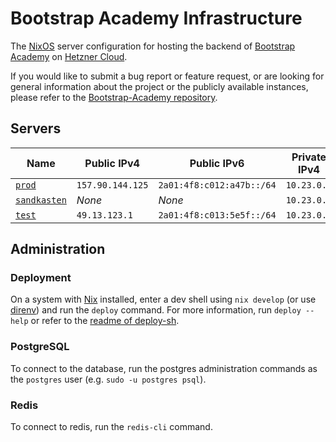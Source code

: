# Bootstrap Academy Infrastructure
The [NixOS](https://nixos.org/) server configuration for hosting the backend of [Bootstrap Academy](https://bootstrap.academy/) on [Hetzner Cloud](https://www.hetzner.com/cloud).

If you would like to submit a bug report or feature request, or are looking for general information about the project or the publicly available instances, please refer to the [Bootstrap-Academy repository](https://github.com/Bootstrap-Academy/Bootstrap-Academy).

## Servers
| Name                                                                                     | Public IPv4      | Public IPv6               | Private IPv4 |
|------------------------------------------------------------------------------------------|------------------|---------------------------|--------------|
| [`prod`](https://console.hetzner.cloud/projects/2654383/servers/39607543/overview)       | `157.90.144.125` | `2a01:4f8:c012:a47b::/64` | `10.23.0.2`  |
| [`sandkasten`](https://console.hetzner.cloud/projects/2654383/servers/52832490/overview) | *None*           | *None*                    | `10.23.0.3`  |
| [`test`](https://console.hetzner.cloud/projects/2654383/servers/52823145/overview)       | `49.13.123.1`    | `2a01:4f8:c013:5e5f::/64` | `10.23.0.4`  |

## Administration

### Deployment
On a system with [Nix](https://nixos.org/) installed, enter a dev shell using `nix develop` (or use [direnv](https://github.com/direnv/direnv)) and run the `deploy` command. For more information, run `deploy --help` or refer to the [readme of deploy-sh](https://github.com/Defelo/deploy-sh).

### PostgreSQL
To connect to the database, run the postgres administration commands as the `postgres` user (e.g. `sudo -u postgres psql`).

### Redis
To connect to redis, run the `redis-cli` command.

